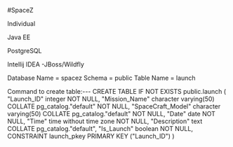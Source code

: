 #SpaceZ

Individual

Java EE

PostgreSQL

Intellij IDEA
-JBoss/Wildfly

Database Name = spacez
Schema = public
Table Name = launch

Command to create table:---
CREATE TABLE IF NOT EXISTS public.launch
(
    "Launch_ID" integer NOT NULL,
    "Mission_Name" character varying(50) COLLATE pg_catalog."default" NOT NULL,
    "SpaceCraft_Model" character varying(50) COLLATE pg_catalog."default" NOT NULL,
    "Date" date NOT NULL,
    "Time" time without time zone NOT NULL,
    "Description" text COLLATE pg_catalog."default",
    "Is_Launch" boolean NOT NULL,
    CONSTRAINT launch_pkey PRIMARY KEY ("Launch_ID")
)
